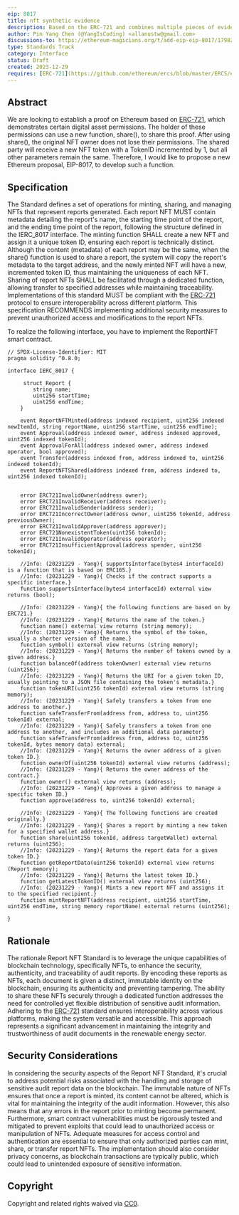 ```yaml
---
eip: 8017
title: nft synthetic evidence
description: Based on the ERC-721 and combines multiple pieces of evidence generated on the blockchain to create a synthetic evidence.
author: Pin Yang Chen (@YangIsCoding) <allanustw@gmail.com>
discussions-to: https://ethereum-magicians.org/t/add-eip-eip-8017/17982
type: Standards Track
category: Interface
status: Draft
created: 2023-12-29
requires: [ERC-721](https://github.com/ethereum/ercs/blob/master/ERCS/erc-721.md)
---
```


## Abstract

We are looking to establish a proof on Ethereum based on [ERC-721](https://github.com/ethereum/ercs/blob/master/ERCS/erc-721.md), which demonstrates certain digital asset permissions. The holder of these permissions can use a new function, share(), to share this proof. After using share(), the original NFT owner does not lose their permissions. The shared party will receive a new NFT token with a TokenID incremented by 1, but all other parameters remain the same. Therefore, I would like to propose a new Ethereum proposal, EIP-8017, to develop such a function.

## Specification

The Standard defines a set of operations for minting, sharing, and managing NFTs that represent reports generated. Each report NFT MUST contain metadata detailing the report's name, the starting time point of the report, and the ending time point of the report, following the structure defined in the IERC_8017 interface. The minting function SHALL create a new NFT and assign it a unique token ID, ensuring each report is technically distinct. Although the content (metadata) of each report may be the same, when the share() function is used to share a report, the system will copy the report's metadata to the target address, and the newly minted NFT will have a new, incremented token ID, thus maintaining the uniqueness of each NFT. Sharing of report NFTs SHALL be facilitated through a dedicated function, allowing transfer to specified addresses while maintaining traceability. Implementations of this standard MUST be compliant with the [ERC-721](https://github.com/ethereum/ercs/blob/master/ERCS/erc-721.md) protocol to ensure interoperability across different platform. This specification RECOMMENDS implementing additional security measures to prevent unauthorized access and modifications to the report NFTs.

To realize the following interface, you have to implement the ReportNFT smart contract.

```solidity
// SPDX-License-Identifier: MIT
pragma solidity ^0.8.0;

interface IERC_8017 {

     struct Report {
        string name;
        uint256 startTime;
        uint256 endTime;
    }

    event ReportNFTMinted(address indexed recipient, uint256 indexed newItemId, string reportName, uint256 startTime, uint256 endTime);
    event Approval(address indexed owner, address indexed approved, uint256 indexed tokenId);
    event ApprovalForAll(address indexed owner, address indexed operator, bool approved);
    event Transfer(address indexed from, address indexed to, uint256 indexed tokenId);
    event ReportNFTShared(address indexed from, address indexed to, uint256 indexed tokenId);


    error ERC721InvalidOwner(address owner);
    error ERC721InvalidReceiver(address receiver);
    error ERC721InvalidSender(address sender);
    error ERC721IncorrectOwner(address owner, uint256 tokenId, address previousOwner);
    error ERC721InvalidApprover(address approver);
    error ERC721NonexistentToken(uint256 tokenId);
    error ERC721InvalidOperator(address operator);
    error ERC721InsufficientApproval(address spender, uint256 tokenId);

    //Info: (20231229 - Yang){ supportsInterface(bytes4 interfaceId) is a function that is based on ERC165.}
    //Info: (20231229 - Yang){ Checks if the contract supports a specific interface.}
    function supportsInterface(bytes4 interfaceId) external view returns (bool);

    //Info: (20231229 - Yang){ the following functions are based on by ERC721.}
    //Info: (20231229 - Yang){ Returns the name of the token.}
    function name() external view returns (string memory);
    //Info: (20231229 - Yang){ Returns the symbol of the token, usually a shorter version of the name.}
    function symbol() external view returns (string memory);
    //Info: (20231229 - Yang){ Returns the number of tokens owned by a given address.}
    function balanceOf(address tokenOwner) external view returns (uint256);
    //Info: (20231229 - Yang){ Returns the URI for a given token ID, usually pointing to a JSON file containing the token's metadata.}
    function tokenURI(uint256 tokenId) external view returns (string memory);
    //Info: (20231229 - Yang){ Safely transfers a token from one address to another.}
    function safeTransferFrom(address from, address to, uint256 tokenId) external;
    //Info: (20231229 - Yang){ Safely transfers a token from one address to another, and includes an additional data parameter}
    function safeTransferFrom(address from, address to, uint256 tokenId, bytes memory data) external;
    //Info: (20231229 - Yang){ Returns the owner address of a given token ID.}
    function ownerOf(uint256 tokenId) external view returns (address);
    //Info: (20231229 - Yang){ Returns the owner address of the contract.}
    function owner() external view returns (address);
    //Info: (20231229 - Yang){ Approves a given address to manage a specific token ID.}
    function approve(address to, uint256 tokenId) external;

    //Info: (20231229 - Yang){ The following functions are created originally.}
    //Info: (20231229 - Yang){ Shares a report by minting a new token for a specified wallet address.}
    function share(uint256 tokenId, address targetWallet) external returns (uint256);
    //Info: (20231229 - Yang){ Returns the report data for a given token ID.}
    function getReportData(uint256 tokenId) external view returns (Report memory);
    //Info: (20231229 - Yang){ Returns the latest token ID.}
    function getLatestTokenID() external view returns (uint256);
    //Info: (20231229 - Yang){ Mints a new report NFT and assigns it to the specified recipient.}
    function mintReportNFT(address recipient, uint256 startTime, uint256 endTime, string memory reportName) external returns (uint256);

}

```

## Rationale

The rationale Report NFT Standard is to leverage the unique capabilities of blockchain technology, specifically NFTs, to enhance the security, authenticity, and traceability of audit reports. By encoding these reports as NFTs, each document is given a distinct, immutable identity on the blockchain, ensuring its authenticity and preventing tampering. The ability to share these NFTs securely through a dedicated function addresses the need for controlled yet flexible distribution of sensitive audit information. Adhering to the [ERC-721](https://github.com/ethereum/ercs/blob/master/ERCS/erc-721.md) standard ensures interoperability across various platforms, making the system versatile and accessible. This approach represents a significant advancement in maintaining the integrity and trustworthiness of audit documents in the renewable energy sector.

## Security Considerations

In considering the security aspects of the Report NFT Standard, it's crucial to address potential risks associated with the handling and storage of sensitive audit report data on the blockchain. The immutable nature of NFTs ensures that once a report is minted, its content cannot be altered, which is vital for maintaining the integrity of the audit information. However, this also means that any errors in the report prior to minting become permanent. Furthermore, smart contract vulnerabilities must be rigorously tested and mitigated to prevent exploits that could lead to unauthorized access or manipulation of NFTs. Adequate measures for access control and authentication are essential to ensure that only authorized parties can mint, share, or transfer report NFTs. The implementation should also consider privacy concerns, as blockchain transactions are typically public, which could lead to unintended exposure of sensitive information.

## Copyright

Copyright and related rights waived via [CC0](../LICENSE.md).
